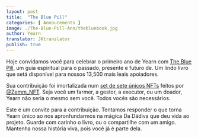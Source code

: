 ```yaml
---
layout: post
title:  "The Blue Pill"
categories: [ Annoucements ]
image: ./The-Blue-Pill-Ann/thebluebook.jpg
author: Yearn
translator: JKtranslator
publish: true
---
```


Hoje convidamos você para celebrar o primeiro ano de Yearn com [The Blue Pill](https://medium.com/iearn/the-blue-pill-ca44ed01f16f), um guia espiritual para o passado, presente e futuro de. Um lindo livro que setá disponível para nossos 13,500 mais leais apoiadores.

Sua contribuição foi imortalizada num [set de sete únicos NFTs](https://galaxy.eco/yearn) feitos por
[@Zemm_NFT](https://twitter.com/Zemm_NFT). Seja você um farmer, a gestor, a executor, ou um doador, Yearn não seria o mesmo sem você. Todos vocês são necessários.

Este é um convite para a contribuição. Tentamos responder o que torna Yearn único ao nos apronfundarmos na mágica Da Dádiva que deu vida ao projeto. Guarde com carinho o livro, ou o compartilhe com um amigo. Mantenha nossa história viva, pois você já é parte dela.
